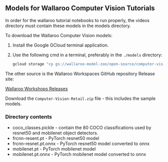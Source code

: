 ## Models for Wallaroo Computer Vision Tutorials

In order for the wallaroo tutorial notebooks to run properly, the videos directory must contain these models in the models directory.

To download the Wallaroo Computer Vision models:

1. Install the Google GCloud terminal application.
1. Use the following cmd in a terminal, preferably in the `./models` directory:

    ```bash
    gcloud storage "cp gs://wallaroo-model-zoo/open-source/computer-vision/models/*" .
    ```

The other source is the Wallaroo Workspaces GitHub repository Release site:

[Wallaroo Workshops Releases](https://github.com/WallarooLabs/Workshops/releases/tag/1.0-initial-release)

Download the `Computer-Vision-Retail.zip` file - this includes the sample models.

### Directory contents

* coco_classes.pickle - contain the 80 COCO classifications used by resnet50 and mobilenet object detectors.  
* frcnn-resent.pt - PyTorch resnet50 model
* frcnn-resnet.pt.onnx - PyTorch resnet50 model converted to onnx
* mobilenet.pt - PyTorch mobilenet model
* mobilenet.pt.onnx - PyTorch mobilenet model converted to onnx
